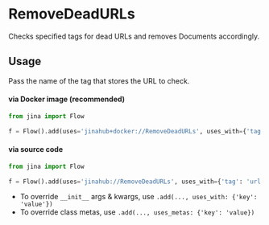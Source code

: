 # RemoveDeadURLs

Checks specified tags for dead URLs and removes Documents accordingly.

## Usage

Pass the name of the tag that stores the URL to check.

#### via Docker image (recommended)

```python
from jina import Flow
	
f = Flow().add(uses='jinahub+docker://RemoveDeadURLs', uses_with={'tag': 'url'})
```

#### via source code

```python
from jina import Flow
	
f = Flow().add(uses='jinahub://RemoveDeadURLs', uses_with={'tag': 'url'})
```

- To override `__init__` args & kwargs, use `.add(..., uses_with: {'key': 'value'})`
- To override class metas, use `.add(..., uses_metas: {'key': 'value})`
